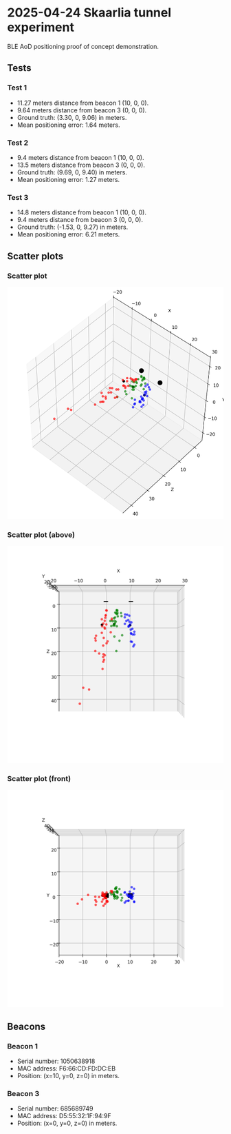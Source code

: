 # 2025-04-24 Skaarlia tunnel experiment

BLE AoD positioning proof of concept demonstration.

## Tests

### Test 1
- 11.27 meters distance from beacon 1 (10, 0, 0).
- 9.64 meters distance from beacon 3 (0, 0, 0).
- Ground truth: (3.30, 0, 9.06) in meters.
- Mean positioning error: 1.64 meters.

### Test 2
- 9.4 meters distance from beacon 1 (10, 0, 0).
- 13.5 meters distance from beacon 3 (0, 0, 0).
- Ground truth: (9.69, 0, 9.40) in meters.
- Mean positioning error: 1.27 meters.

### Test 3
- 14.8 meters distance from beacon 1 (10, 0, 0).
- 9.4 meters distance from beacon 3 (0, 0, 0).
- Ground truth: (-1.53, 0, 9.27) in meters.
- Mean positioning error: 6.21 meters.


## Scatter plots

### Scatter plot
![other](./plots/other.png)

### Scatter plot (above)
![above](./plots/above.png)

### Scatter plot (front)
![front](./plots/front.png)


## Beacons

### Beacon 1
- Serial number: 1050638918
- MAC address: F6:66:CD:FD:DC:EB
- Position: (x=10, y=0, z=0) in meters.

### Beacon 3
- Serial number: 685689749
- MAC address: D5:55:32:1F:94:9F
- Position: (x=0, y=0, z=0) in meters.
